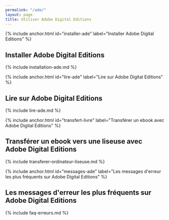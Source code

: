 ```yaml
---
permalink: "/ade/"
layout: page
title: Utiliser Adobe Digital Editions
---
```


{% include anchor.html id="installer-ade" label="Installer Adobe Digital Editions" %}

## Installer Adobe Digital Editions

{% include installation-ade.md %}

{% include anchor.html id="lire-ade" label="Lire sur Adobe Digital Editions" %}

## Lire sur Adobe Digital Editions

{% include lire-ade.md %}

{% include anchor.html id="transfert-livre" label="Transférer un ebook avec Adobe Digital Editions" %}

## Transférer un ebook vers une liseuse avec Adobe Digital Editions

{% include transferer-ordinateur-liseuse.md %}

{% include anchor.html id="messages-ade" label="Les messages d'erreur les plus fréquents sur Adobe Digital Editions" %}

## Les messages d'erreur les plus fréquents sur Adobe Digital Editions

{% include faq-erreurs.md %}
